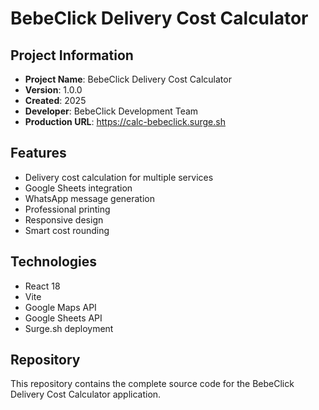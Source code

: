 # BebeClick Delivery Cost Calculator

## Project Information

- **Project Name**: BebeClick Delivery Cost Calculator
- **Version**: 1.0.0
- **Created**: 2025
- **Developer**: BebeClick Development Team
- **Production URL**: https://calc-bebeclick.surge.sh

## Features

- Delivery cost calculation for multiple services
- Google Sheets integration
- WhatsApp message generation
- Professional printing
- Responsive design
- Smart cost rounding

## Technologies

- React 18
- Vite
- Google Maps API
- Google Sheets API
- Surge.sh deployment

## Repository

This repository contains the complete source code for the BebeClick Delivery Cost Calculator application.
